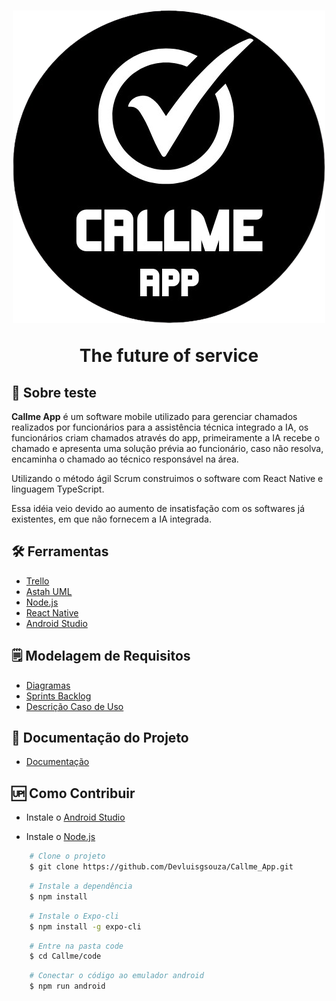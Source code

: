 <h1 align='center'>
    <img src='./Callme/code/src/assets/logoCallmeapp.png'>
    <p>The future of service
</h1>


## 📕 Sobre teste

**Callme App** é um software mobile utilizado para gerenciar chamados realizados por funcionários para a assistência técnica integrado a IA, os funcionários criam chamados através do app, primeiramente a IA recebe o chamado e apresenta uma solução prévia ao funcionário, caso não resolva, encaminha o chamado ao técnico responsável na área.

Utilizando o método ágil Scrum construimos o software com React Native e linguagem TypeScript.

Essa idéia veio devido ao aumento de insatisfação com os softwares já existentes, em que não fornecem a IA integrada.


## 🛠 Ferramentas

- [Trello](https://trello.com/pt-BR?campaign=19269516466&adgroup=148159506607&targetid=kwd-3609071522&matchtype=e&network=g&device=c&device_model=&creative=641463051735&keyword=trello&placement=&target=&ds_eid=700000001557344&ds_e1=GOOGLE&gad_source=1&gclid=CjwKCAjwtdi_BhACEiwA97y8BOmg9xCVoUXGvohRXK97MuFBf8611y0mIXvA9CFYWMsTX4dp-XYb8RoCPRQQAvD_BwE)
- [Astah UML](https://astah.net/products/astah-uml/)
- [Node.js](https://nodejs.org/pt)
- [React Native](https://reactnative.dev)
- [Android Studio](https://developer.android.com/studio?gclsrc=aw.ds&gad_source=1&gclid=CjwKCAjwtdi_BhACEiwA97y8BK-tY4oR5cK3W_CzLqqa771C1-3OcUvI-uAFNPAHbnRxR6vZxkYKlxoC7z0QAvD_BwE&hl=pt-br)



## 🗒️ Modelagem de Requisitos

- [Diagramas](https://github.com/Devluisgsouza/Callme_App/blob/main/Callme/Modelagem_de_Requisitos/Diagrama_de_caso_de_uso_sistema.asta)
- [Sprints Backlog](https://github.com/Devluisgsouza/Callme_App/blob/main/Callme/Modelagem_de_Requisitos/Sprints_Backlog.docx)
- [Descrição Caso de Uso](https://github.com/Devluisgsouza/Callme_App/blob/main/Callme/Modelagem_de_Requisitos/Descrição_caso_de_uso.docx)



## 📃 Documentação do Projeto

- [Documentação](https://github.com/Devluisgsouza/Callme_App/blob/main/Callme/PIM/PIM%203%20SEMESTRE.doc)



## 🆙 Como Contribuir

- Instale o [Android Studio](https://developer.android.com/studio?gclsrc=aw.ds&gad_source=1&gclid=CjwKCAjwtdi_BhACEiwA97y8BK-tY4oR5cK3W_CzLqqa771C1-3OcUvI-uAFNPAHbnRxR6vZxkYKlxoC7z0QAvD_BwE&hl=pt-br)

- Instale o [Node.js](https://nodejs.org/pt)

```bash
    # Clone o projeto
    $ git clone https://github.com/Devluisgsouza/Callme_App.git 
```

```bash
    # Instale a dependência
    $ npm install
```

```bash
    # Instale o Expo-cli
    $ npm install -g expo-cli
```

```bash
    # Entre na pasta code
    $ cd Callme/code
```

```bash
    # Conectar o código ao emulador android
    $ npm run android
```
